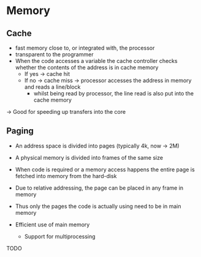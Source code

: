 # Memory

## Cache

- fast memory close to, or integrated with, the processor
- transparent to the programmer
- When the code accesses a variable the cache controller checks whether the contents of the address is in cache memory
	- If yes -> cache hit
	- If no -> cache miss -> processor accesses the address in memory and reads a line/block
		- whilst being read by processor, the line read is also put into the cache memory


-> Good for speeding up transfers into the core

## Paging

- An address space is divided into pages (typically 4k, now -> 2M)
- A physical memory is divided into frames of the same size
- When code is required or a memory access happens the entire page is fetched into memory from the hard-disk

- Due to relative addressing, the page can be placed in any frame in memory
- Thus only the pages the code is actually using need to be in main memory
- Efficient use of main memory
	- Support for multiprocessing


TODO